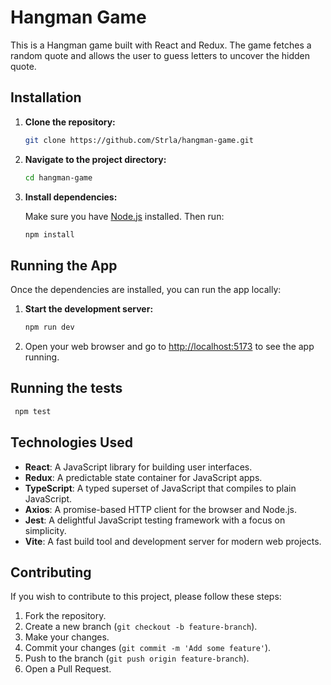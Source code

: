 # Hangman Game

This is a Hangman game built with React and Redux. The game fetches a random quote and allows the user to guess letters
to uncover the hidden quote.

## Installation

1. **Clone the repository:**

    ```bash
    git clone https://github.com/Strla/hangman-game.git
    ```

2. **Navigate to the project directory:**

    ```bash
    cd hangman-game
    ```

3. **Install dependencies:**

   Make sure you have [Node.js](https://nodejs.org/) installed. Then run:

    ```bash
    npm install
    ```

## Running the App

Once the dependencies are installed, you can run the app locally:

1. **Start the development server:**

    ```bash
    npm run dev
    ```

2. Open your web browser and go to [http://localhost:5173](http://localhost:5173) to see the app running.

## Running the tests
   ```bash
    npm test
 ```

## Technologies Used

- **React**: A JavaScript library for building user interfaces.
- **Redux**: A predictable state container for JavaScript apps.
- **TypeScript**: A typed superset of JavaScript that compiles to plain JavaScript.
- **Axios**: A promise-based HTTP client for the browser and Node.js.
- **Jest**: A delightful JavaScript testing framework with a focus on simplicity.
- **Vite**: A fast build tool and development server for modern web projects.

## Contributing

If you wish to contribute to this project, please follow these steps:

1. Fork the repository.
2. Create a new branch (`git checkout -b feature-branch`).
3. Make your changes.
4. Commit your changes (`git commit -m 'Add some feature'`).
5. Push to the branch (`git push origin feature-branch`).
6. Open a Pull Request.
